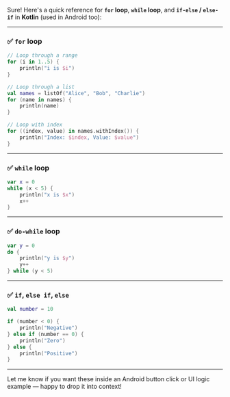 Sure! Here's a quick reference for **`for` loop**, **`while` loop**, and **`if-else` / `else-if`** in **Kotlin** (used in Android too):

---

### ✅ `for` loop
```kotlin
// Loop through a range
for (i in 1..5) {
    println("i is $i")
}

// Loop through a list
val names = listOf("Alice", "Bob", "Charlie")
for (name in names) {
    println(name)
}

// Loop with index
for ((index, value) in names.withIndex()) {
    println("Index: $index, Value: $value")
}
```

---

### ✅ `while` loop
```kotlin
var x = 0
while (x < 5) {
    println("x is $x")
    x++
}
```

---

### ✅ `do-while` loop
```kotlin
var y = 0
do {
    println("y is $y")
    y++
} while (y < 5)
```

---

### ✅ `if`, `else if`, `else`
```kotlin
val number = 10

if (number < 0) {
    println("Negative")
} else if (number == 0) {
    println("Zero")
} else {
    println("Positive")
}
```

---

Let me know if you want these inside an Android button click or UI logic example — happy to drop it into context!